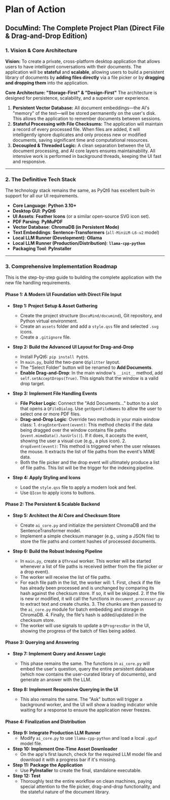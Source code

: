 # Plan of Action

## DocuMind: The Complete Project Plan (Direct File & Drag-and-Drop Edition)

### **1. Vision & Core Architecture**

**Vision:** To create a private, cross-platform desktop application that allows users to have intelligent conversations with their documents. The application will be **stateful** and **scalable**, allowing users to build a persistent library of documents by **adding files directly** via a file picker or by **dragging and dropping them** into the application.

**Core Architecture: "Storage-First" & "Design-First"**
The architecture is designed for persistence, scalability, and a superior user experience.

1. **Persistent Vector Database:** All document embeddings—the AI's "memory" of the text—will be stored permanently on the user's disk. This allows the application to remember documents between sessions.
2. **Stateful Processing with File Checksums:** The application will maintain a record of every processed file. When files are added, it will intelligently ignore duplicates and only process new or modified documents, saving significant time and computational resources.
3. **Decoupled & Threaded Logic:** A clean separation between the UI, document processing, and AI core layers ensures maintainability. All intensive work is performed in background threads, keeping the UI fast and responsive.

***

### **2. The Definitive Tech Stack**

The technology stack remains the same, as PyQt6 has excellent built-in support for all our UI requirements.

* **Core Language**: **Python 3.10+**
* **Desktop GUI**: **PyQt6**
* **UI Assets**: **Feather Icons** (or a similar open-source SVG icon set).
* **PDF Parsing**: **PyMuPDF**
* **Vector Database**: **ChromaDB (in Persistent Mode)**
* **Text Embeddings**: **Sentence-Transformers** (`all-MiniLM-L6-v2` model)
* **Local LLM Runner (Development)**: **Ollama**
* **Local LLM Runner (Production/Distribution)**: **`llama-cpp-python`**
* **Packaging Tool**: **PyInstaller**

***

### **3. Comprehensive Implementation Roadmap**

This is the step-by-step guide to building the complete application with the new file handling requirements.

#### **Phase 1: A Modern UI Foundation with Direct File Input**

* **Step 1: Project Setup & Asset Gathering**
  * Create the project structure (`DocuMind/documind`), Git repository, and Python virtual environment.
  * Create an `assets` folder and add a `style.qss` file and selected `.svg` icons.
  * Create a `.gitignore` file.

* **Step 2: Build the Advanced UI Layout for Drag-and-Drop**
  * Install PyQt6: `pip install PyQt6`.
  * In `main.py`, build the two-pane `QSplitter` layout.
  * The "Select Folder" button will be renamed to **Add Documents**.
  * **Enable Drag-and-Drop**: In the main window's `__init__` method, add `self.setAcceptDrops(True)`. This signals that the window is a valid drop target.

* **Step 3: Implement File Handling Events**
  * **File Picker Logic**: Connect the "Add Documents..." button to a slot that opens a `QFileDialog`. Use `getOpenFileNames` to allow the user to select one or more PDF files.
  * **Drag-and-Drop Logic**: Override two methods in your main window class:
        1. `dragEnterEvent(event)`: This method checks if the data being dragged over the window contains file paths (`event.mimeData().hasUrls()`). If it does, it accepts the event, showing the user a visual cue (e.g., a plus icon).
        2. `dropEvent(event)`: This method is triggered when the user releases the mouse. It extracts the list of file paths from the event's MIME data.
  * Both the file picker and the drop event will ultimately produce a list of file paths. This list will be the trigger for the indexing pipeline.

* **Step 4: Apply Styling and Icons**
  * Load the `style.qss` file to apply a modern look and feel.
  * Use `QIcon` to apply icons to buttons.

#### **Phase 2: The Persistent & Scalable Backend**

* **Step 5: Architect the AI Core and Checksum Store**
  * Create `ai_core.py` and initialize the persistent ChromaDB and the SentenceTransformer model.
  * Implement a simple checksum manager (e.g., using a JSON file) to store the file paths and content hashes of processed documents.

* **Step 6: Build the Robust Indexing Pipeline**
  * In `main.py`, create a `QThread` worker. This worker will be started whenever a list of file paths is received (either from the file picker or a drop event).
  * The worker will receive the list of file paths.
  * For each file path in the list, the worker will:
        1. First, check if the file has already been processed and is unchanged by comparing its hash against the checksum store. If so, it will be skipped.
        2. If the file is new or modified, it will call the functions in `document_processor.py` to extract text and create chunks.
        3. The chunks are then passed to the `ai_core.py` module for batch embedding and storage in ChromaDB.
        4. Finally, the file's hash is added/updated in the checksum store.
  * The worker will use signals to update a `QProgressBar` in the UI, showing the progress of the batch of files being added.

#### **Phase 3: Querying and Answering**

* **Step 7: Implement Query and Answer Logic**
  * This phase remains the same. The functions in `ai_core.py` will embed the user's question, query the entire persistent database (which now contains the user-curated library of documents), and generate an answer with the LLM.

* **Step 8: Implement Responsive Querying in the UI**
  * This also remains the same. The "Ask" button will trigger a background worker, and the UI will show a loading indicator while waiting for a response to ensure the application never freezes.

#### **Phase 4: Finalization and Distribution**

* **Step 9: Integrate Production LLM Runner**
  * Modify `ai_core.py` to use `llama-cpp-python` and load a local `.gguf` model file.
* **Step 10: Implement One-Time Asset Downloader**
  * On the app's first launch, check for the required LLM model file and download it with a progress bar if it's missing.
* **Step 11: Package the Application**
  * Use **PyInstaller** to create the final, standalone executable.
* **Step 12: Test**
  * Thoroughly test the entire workflow on clean machines, paying special attention to the file picker, drag-and-drop functionality, and the stateful nature of the document library.
